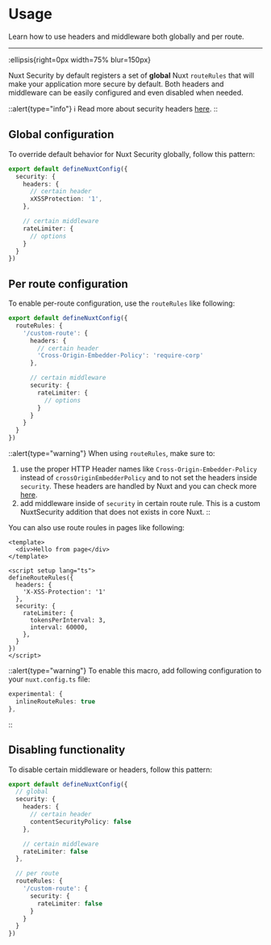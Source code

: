 # Usage

Learn how to use headers and middleware both globally and per route.

---

:ellipsis{right=0px width=75% blur=150px}

Nuxt Security by default registers a set of **global** Nuxt `routeRules` that will make your application more secure by default. Both headers and middleware can be easily configured and even disabled when needed.

::alert{type="info"}
ℹ Read more about security headers [here](https://cheatsheetseries.owasp.org/cheatsheets/Nodejs_Security_Cheat_Sheet.html#use-appropriate-security-headers).
::

## Global configuration

To override default behavior for Nuxt Security globally, follow this pattern:

```ts
export default defineNuxtConfig({
  security: {
    headers: {
      // certain header
      xXSSProtection: '1',
    },

    // certain middleware
    rateLimiter: {
      // options
    }
  }
})
```

## Per route configuration

To enable per-route configuration, use the `routeRules` like following:

```ts
export default defineNuxtConfig({
  routeRules: {
    '/custom-route': {
      headers: {
        // certain header
        'Cross-Origin-Embedder-Policy': 'require-corp'
      },

      // certain middleware
      security: {
        rateLimiter: {
          // options
        }
      }
    }
  }
})
```

::alert{type="warning"}
When using `routeRules`, make sure to:

1. use the proper HTTP Header names like `Cross-Origin-Embedder-Policy` instead of `crossOriginEmbedderPolicy` and to not set the headers inside `security`. These headers are handled by Nuxt and you can check more [here](https://nuxt.com/docs/guide/concepts/rendering#hybrid-rendering).
2. add middleware inside of `security` in certain route rule. This is a custom NuxtSecurity addition that does not exists in core Nuxt.
::

You can also use route roules in pages like following:

```vue
<template>
  <div>Hello from page</div>
</template>

<script setup lang="ts">
defineRouteRules({
  headers: {
    'X-XSS-Protection': '1'
  },
  security: {
    rateLimiter: {
      tokensPerInterval: 3,
      interval: 60000,
    },
  }
})
</script>
```

::alert{type="warning"}
To enable this macro, add following configuration to your `nuxt.config.ts` file:

```ts
experimental: {
  inlineRouteRules: true
},
```

::




## Disabling functionality

To disable certain middleware or headers, follow this pattern:

```ts
export default defineNuxtConfig({
  // global
  security: {
    headers: {
      // certain header
      contentSecurityPolicy: false
    },

    // certain middleware
    rateLimiter: false
  },

  // per route
  routeRules: {
    '/custom-route': {
      security: {
        rateLimiter: false
      }
    }
  }
})
```
